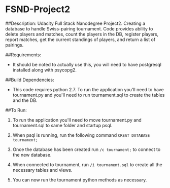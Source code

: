 # FSND-Project2

##Description:
Udacity Full Stack Nanodegree Project2. Creating a database to handle Swiss-pairing tournament. Code provides ability to delete players and matches, count the players in the DB, register players, report matches, get the current standings of players, and return a list of pairings.

##Requirements:

* It should be noted to actually use this, you will need to have postgresql installed along with psycopg2.

##Build Dependencies:

* This code requires python 2.7. To run the application you'll need to have tournament.py and you'll need to run tournament.sql to create the tables and the DB. 

##To Run:

1. To run the application you'll need to move tournament.py and tournament.sql to same folder and startup psql.

2. When psql is running, run the following command `CREAT DATABASE tournament;`

3. Once the database has been created run `/c tournament;` to connect to the new database.

4. When connected to tournament, run `/i tournament.sql` to create all the necessary tables and views.

5. You can now run the tournament python methods as necessary. 
